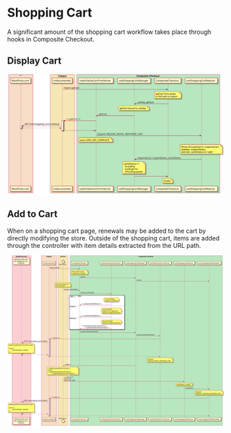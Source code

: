 # Shopping Cart

A significant amount of the shopping cart workflow takes place through hooks in Composite Checkout.

## Display Cart 

![Display cart](display-cart.svg)

## Add to Cart

When on a shopping cart page, renewals may be added to the cart by directly modifying the store.
Outside of the shopping cart, items are added through the controller with item details extracted from the URL path.

![Add to cart](add-item-to-cart.svg)
